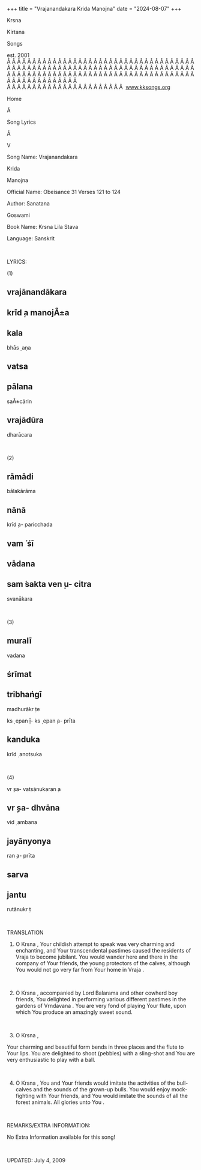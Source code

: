 +++ 
title = "Vrajanandakara Krida Manojna"
date = "2024-08-07"
+++

Krsna
 
Kirtana
 
Songs

est. 2001
Â Â Â Â Â Â Â Â Â Â Â Â Â Â Â Â Â Â Â Â Â Â Â Â Â Â Â Â Â Â Â Â Â Â Â Â Â Â Â Â Â Â Â Â Â Â Â Â Â Â Â Â Â Â Â Â Â Â Â Â Â Â Â Â Â Â Â Â Â Â Â Â Â Â Â Â Â Â Â Â Â Â Â Â Â Â Â Â Â Â Â Â Â Â Â Â Â Â Â Â Â Â Â Â Â Â Â Â Â Â Â Â Â Â Â Â Â Â Â Â Â Â Â Â Â  
Â Â Â Â Â Â Â Â Â Â Â Â Â Â Â Â Â Â Â Â Â Â Â  
www.kksongs.org








Home


Ã 
 
Song Lyrics
 
Ã 
 
V


Song Name: 
Vrajanandakara
 
Krida
 
Manojna


Official Name: Obeisance 31 Verses 121 to 124


Author: 
Sanatana
 
Goswami


Book Name: 
Krsna
 Lila 
Stava


Language: 
Sanskrit




 


LYRICS:


(1)


vrajānandākara
-
krīd
̣a 
manojÃ±a
-
kala
-
bhās
̣
aṇa
 


vatsa
-
pālana
-
saÃ±cārin
 
vrajādūra
-
dharācara


 


(2)


rāmādi
-
bālakārāma


nānā
-
krīd
̣a-
paricchada
 


vam
́
śī
-
vādana
-
sam
́sakta 
ven
̣u-
citra
-
svanākara


 


(3)


muralī
-
vadana


śrīmat
-
tribhańgī
-
madhurākr
̣te 


ks
̣
epan
̣ī-
ks
̣
epan
̣a-
prīta
 
kanduka
-
krīd
̣
anotsuka


 


(4)


vr
̣ṣa-
vatsānukaran
̣a

vr
̣ṣa-
dhvāna
-
vid
̣
ambana
 


jayānyonya
-
ran
̣a-
prīta
 
sarva
-
jantu
-
rutānukr
̣t


 


TRANSLATION


1) O 
Krsna
,
Your childish attempt to speak was very charming and enchanting, and 
Your
 transcendental pastimes caused the residents of 
Vraja
 to become jubilant. You would wander here and there
in the company of 
Your
 friends, the young protectors
of the calves, although You would not go very far from Your home in 
Vraja
.


 


2) O 
Krsna
,
accompanied by Lord 
Balarama
 and other cowherd boy
friends, 
You
 delighted in performing various different
pastimes in the gardens of 
Vrndavana
. You are very
fond of playing 
Your
 flute, upon which You produce an
amazingly sweet sound.


 


3) O 
Krsna
,

Your
 charming and beautiful form bends in three places
and the flute to Your lips. You are delighted to shoot (pebbles) with a
sling-shot and 
You
 are very enthusiastic to play with
a ball.


 


4) O 
Krsna
,
You and Your friends would imitate the activities of the bull-calves and the
sounds of the grown-up bulls. You would enjoy mock-fighting with 
Your
 friends, and You would imitate the sounds of all the
forest animals. All glories unto 
You
.


 


REMARKS/EXTRA INFORMATION:


No
Extra Information available for this song!


 


UPDATED:
 July 4, 2009